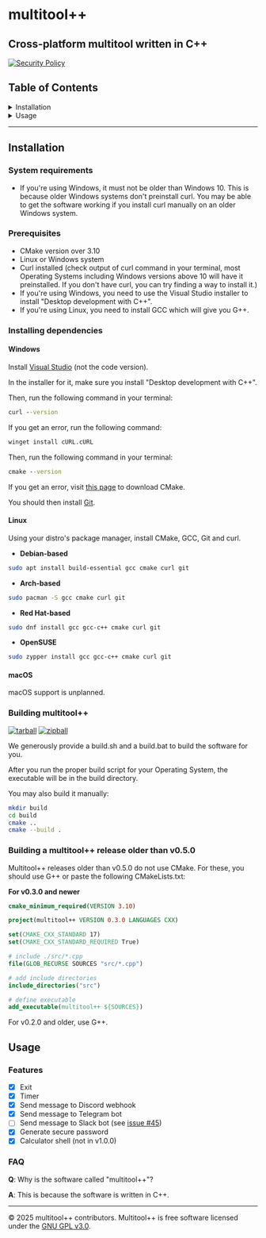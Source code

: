 # multitool++

## Cross-platform multitool written in C++

[![Security Policy](https://img.shields.io/badge/SECURITY_POLICY-navy?style=for-the-badge)](./SECURITY.md)

## Table of Contents
<details>
<summary>Installation</summary>

<ul>
<li><a href="#system-requirements">System requirements</a></li>
<li><a href="#prerequisites">Prerequisites</a></li>
<li><a href="#installing-dependencies">Installing dependencies</a></li>
<li><a href="#building-multitool">Building multitool++</a></li>
<li><a href="#building-a-multitool-release-older-than-v050">Building a multitool++ release older than v0.5.0</a></li>

</ul>

</details>

<details>
<summary>Usage</summary>

<ul>
<li><a href="#features">Features</a></li>
<li><a href="#faq">FAQ</a></li>
</ul>

</details>

---

## Installation

### System requirements

- If you're using Windows, it must not be older than Windows 10. This is because older Windows systems don't preinstall curl. You may be able to get the software working if you install curl manually on an older Windows system.

### Prerequisites

- CMake version over 3.10
- Linux or Windows system
- Curl installed (check output of curl command in your terminal, most Operating Systems including Windows versions above 10 will have it preinstalled. If you don't have curl, you can try finding a way to install it.)
- If you're using Windows, you need to use the Visual Studio installer to install "Desktop development with C++".
- If you're using Linux, you need to install GCC which will give you G++.

### Installing dependencies

#### Windows

Install [Visual Studio](https://visualstudio.microsoft.com/downloads/) (not the code version).

In the installer for it, make sure you install "Desktop development with C++".

Then, run the following command in your terminal:
```cmd
curl --version
```
If you get an error, run the following command:
```cmd
winget install cURL.cURL
```
Then, run the following command in your terminal:
```cmd
cmake --version
```
If you get an error, visit [this page](https://cmake.org/download/) to download CMake.

You should then install [Git](https://git-scm.com/downloads/win).

#### Linux

Using your distro's package manager, install CMake, GCC, Git and curl.

- **Debian-based**

```bash
sudo apt install build-essential gcc cmake curl git
```

- **Arch-based**

```bash
sudo pacman -S gcc cmake curl git
```

- **Red Hat-based**

```bash
sudo dnf install gcc gcc-c++ cmake curl git
```

- **OpenSUSE**

```bash
sudo zypper install gcc gcc-c++ cmake curl git
```

#### macOS

macOS support is unplanned.

### Building multitool++

[![tarball](https://img.shields.io/badge/tarball-v1.1.0-green?style=for-the-badge)](https://codeberg.org/multitoolplusplus/app/archive/v1.1.0.tar.gz)
[![zipball](https://img.shields.io/badge/zipball-v1.1.0-blue?style=for-the-badge)](https://codeberg.org/multitoolplusplus/app/archive/v1.1.0.zip)

We generously provide a build.sh and a build.bat to build the software for you.

After you run the proper build script for your Operating System, the executable will be in the build directory.

You may also build it manually:

```sh
mkdir build
cd build
cmake ..
cmake --build .
```

### Building a multitool++ release older than v0.5.0

Multitool++ releases older than v0.5.0 do not use CMake. For these, you should use G++ or paste the following CMakeLists.txt:

**For v0.3.0 and newer**

```cmake
cmake_minimum_required(VERSION 3.10)

project(multitool++ VERSION 0.3.0 LANGUAGES CXX)

set(CMAKE_CXX_STANDARD 17)
set(CMAKE_CXX_STANDARD_REQUIRED True)

# include ./src/*.cpp
file(GLOB_RECURSE SOURCES "src/*.cpp")

# add include directories
include_directories("src")

# define executable
add_executable(multitool++ ${SOURCES})
```

For v0.2.0 and older, use G++.

## Usage

### Features
- [x] Exit
- [x] Timer
- [x] Send message to Discord webhook
- [x] Send message to Telegram bot
- [ ] Send message to Slack bot (see [issue #45](https://codeberg.org/multitoolplusplus/app/issues/45))
- [x] Generate secure password
- [x] Calculator shell (not in v1.0.0)

### FAQ

**Q**: Why is the software called "multitool++"?

**A**: This is because the software is written in C++.

---
© 2025 multitool++ contributors. Multitool++ is free software licensed under the [GNU GPL v3.0](./LICENSE).
